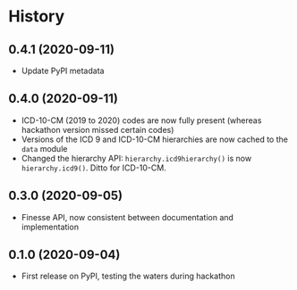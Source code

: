# History

## 0.4.1 (2020-09-11)
- Update PyPI metadata

## 0.4.0 (2020-09-11)
- ICD-10-CM (2019 to 2020) codes are now fully present (whereas hackathon version missed certain codes)
- Versions of the ICD 9 and ICD-10-CM hierarchies are now cached to the `data` module
- Changed the hierarchy API: `hierarchy.icd9hierarchy()` is now `hierarchy.icd9()`. Ditto for ICD-10-CM.

## 0.3.0 (2020-09-05)
- Finesse API, now consistent between documentation and implementation

## 0.1.0 (2020-09-04)
- First release on PyPI, testing the waters during hackathon